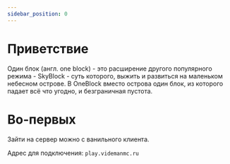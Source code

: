 ```yaml
---
sidebar_position: 0
---
```


# Приветствие

Один блок (англ. one block) - это расширение другого популярного режима - SkyBlock - суть которого, выжить и развиться на маленьком небесном острове. В OneBlock вместо острова один блок, из которого падает всё что угодно, и безграничная пустота.


# Во-первых
Зайти на сервер можно с ванильного клиента.

Адрес для подключения: `play.videmanmc.ru`